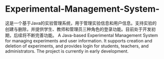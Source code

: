 # Experimental-Management-System-
这是一个基于Java的实验管理系统，用于管理实验信息和用户信息。支持实验的创建与删除，并提供学生、教师和管理员三种角色的登录功能。目前处于开发初期，后续将不断完善功能。  A Java-based Experimental Management System for managing experiments and user information. It supports creation and deletion of experiments, and provides login for students, teachers, and administrators. The project  is currently in early development.
